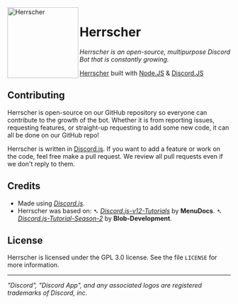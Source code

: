 <img width="160" height="160" align="left" style="float: left; margin= 0 30px 30px 0;" alt="Herrscher" src="https://cdna.artstation.com/p/assets/images/images/028/552/494/large/allen-nelson-asset.jpg?1594802187">

# Herrscher
<i>Herrscher is an open-source, multipurpose Discord Bot that is constantly growing.</i>

[Herrscher](https://github.com/Herrscher-js/Herrscher) built with [Node.JS](https://nodejs.org) & [Discord.JS](https://discord.js.org/)

## Contributing
Herrscher is open-source on our GitHub repository so everyone can contribute to the growth of the bot.
Whether it is from reporting issues, requesting features, or straight-up requesting to add some new code, it can all be done on our GitHub repo!

Herrscher is written in [Discord.js](https://discord.js.org). If you want to add a feature or work on the code, feel free make a pull request. 
We review all pull requests even if we don't reply to them.

## Credits
* Made using <i>[Discord.js](https://github.com/discordjs/discord.js)</i>.
* Herrscher was based on: 
➴ <i>[Discord.js-v12-Tutorials](https://github.com/MenuDocs/Discord.js-v12-Tutorials)</i> by **MenuDocs**.
➴ <i>[Discord.js-Tutorial-Season-2](https://github.com/Blob-Development/bot-tutorial-season-2)</i> by **Blob-Development**.

## License
Herrscher is licensed under the GPL 3.0 license. See the file `LICENSE` for more information.

---
<i>"Discord", "Discord App", and any associated logos are registered trademarks of Discord, inc.</i>
